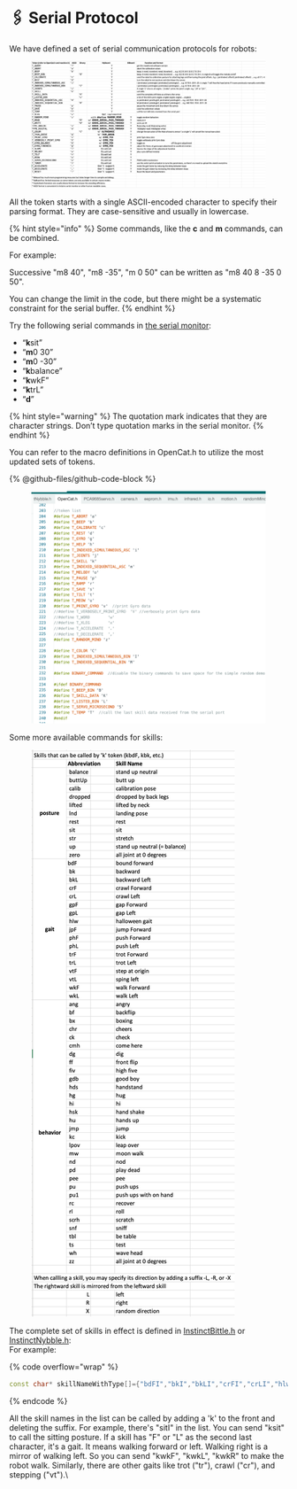# 🖇️ Serial Protocol

We have defined a set of serial communication protocols for robots:&#x20;

<figure><img src="../.gitbook/assets/tokens.png" alt=""><figcaption></figcaption></figure>

All the token starts with a single ASCII-encoded character to specify their parsing format. They are case-sensitive and usually in lowercase.&#x20;

{% hint style="info" %}
Some commands, like the **c** and **m** commands, can be combined.&#x20;

For example:

Successive "m8 40", "m8 -35", "m 0 50" can be written as "m8 40 8 -35 0 50".&#x20;

You can change the limit in the code, but there might be a systematic constraint for the serial buffer.
{% endhint %}

Try the following serial commands in [the serial monitor](https://docs.petoi.com/arduino-ide/serial-monitor):

* “**k**sit”
* “**m**0 30”
* “**m**0 -30”
* “**k**balance”
* “**k**wkF”
* “**k**trL”
* “**d**”

{% hint style="warning" %}
The quotation mark indicates that they are character strings. Don’t type quotation marks in the serial monitor.
{% endhint %}

You can refer to the macro definitions in OpenCat.h to utilize the most updated sets of tokens.&#x20;



{% @github-files/github-code-block %}

<figure><img src="../.gitbook/assets/tokens (1).png" alt=""><figcaption></figcaption></figure>

Some more available commands for skills:

<figure><img src="../.gitbook/assets/skillList.png" alt=""><figcaption></figcaption></figure>

The complete set of skills in effect is defined in [InstinctBittle.h](https://github.com/PetoiCamp/OpenCat/blob/main/src/InstinctBittle.h) or [InstinctNybble.h](https://github.com/PetoiCamp/OpenCat/blob/main/src/InstinctNybble.h):\
For example:

{% code overflow="wrap" %}
```cpp
const char* skillNameWithType[]={"bdFI","bkI","bkLI","crFI","crLI","hlwI","mhFI","mhLI","pcFI","phFI","phLI","trFI","trLI","vtFI","vtLI","wkFI","wkLI","balanceI","buttUpI","calibI","droppedI","liftedI","restI","sitI","strI","zeroN","bfI","ckI","climbCeilI","fdI","ffI","hiI","jyI","pdI","peeI","puI","pu1I","rcI","rlLI","rtI","stpI","tsI",};
```
{% endcode %}

All the skill names in the list can be called by adding a 'k' to the front and deleting the suffix. For example, there's "sitI" in the list. You can send "ksit" to call the sitting posture. If a skill has "F" or "L" as the second last character, it's a gait. It means walking forward or left. Walking right is a mirror of walking left. So you can send "kwkF", "kwkL", "kwkR" to make the robot walk. Similarly, there are other gaits like trot ("tr"), crawl ("cr"), and stepping ("vt").\
